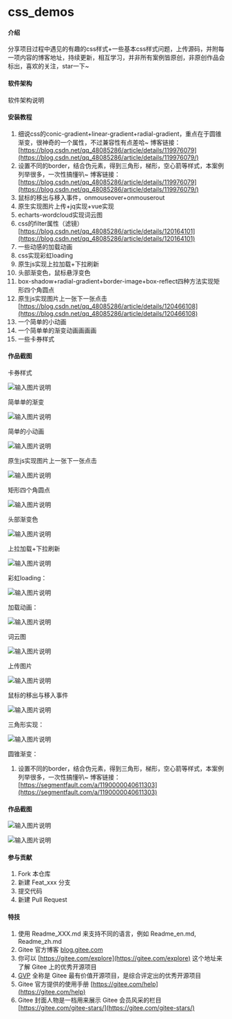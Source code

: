# css_demos

#### 介绍
分享项目过程中遇见的有趣的css样式+一些基本css样式问题，上传源码，并附每一项内容的博客地址，持续更新，相互学习，并非所有案例皆原创，非原创作品会标出，喜欢的关注，star一下~

#### 软件架构
软件架构说明


#### 安装教程
1.  细说css的conic-gradient+linear-gradient+radial-gradient，重点在于圆锥渐变，很神奇的一个属性，不过兼容性有点差哈~
博客链接：[https://blog.csdn.net/qq_48085286/article/details/119976079](https://blog.csdn.net/qq_48085286/article/details/119976079/)
2.  设置不同的border，结合伪元素，得到三角形，梯形，空心箭等样式，本案例列举很多，一次性搞懂叭~
博客链接：[https://blog.csdn.net/qq_48085286/article/details/119976079](https://blog.csdn.net/qq_48085286/article/details/119976079/)
3.  鼠标的移出与移入事件，onmouseover+onmouserout
4.  原生实现图片上传+jq实现+vue实现
5.  echarts-wordcloud实现词云图
6.  css的filter属性（滤镜）[https://blog.csdn.net/qq_48085286/article/details/120164101](https://blog.csdn.net/qq_48085286/article/details/120164101)
7.  一些动感的加载动画
8.  css实现彩虹loading
9.  原生js实现上拉加载+下拉刷新
10.  头部渐变色，鼠标悬浮变色
11.  box-shadow+radial-gradient+border-image+box-reflect四种方法实现矩形四个角圆点
12.  原生js实现图片上一张下一张点击[https://blog.csdn.net/qq_48085286/article/details/120466108](https://blog.csdn.net/qq_48085286/article/details/120466108)
13.  一个简单的小动画
14. 一个简单单的渐变动画画画画
15. 一些卡券样式

#### 作品截图 

卡券样式

![输入图片说明](https://images.gitee.com/uploads/images/2021/0927/002601_143bf895_8576727.gif "GIF.gif")

简单单的渐变

![输入图片说明](https://images.gitee.com/uploads/images/2021/0926/234241_244eee18_8576727.gif "GIF.gif")

简单的小动画

![输入图片说明](https://images.gitee.com/uploads/images/2021/0926/005537_ba944b51_8576727.gif "GIF.gif")

原生js实现图片上一张下一张点击

![输入图片说明](https://images.gitee.com/uploads/images/2021/0925/024959_fc7ff3af_8576727.gif "GIF.gif")

矩形四个角圆点

![输入图片说明](https://images.gitee.com/uploads/images/2021/0924/234227_f173d9c9_8576727.png "屏幕截图.png")

头部渐变色

![输入图片说明](https://images.gitee.com/uploads/images/2021/0917/205024_683b5bcb_8576727.gif "GIF.gif")

上拉加载+下拉刷新

![输入图片说明](https://images.gitee.com/uploads/images/2021/0912/120453_5bd14efc_8576727.gif "GIF.gif")

彩虹loading：

![输入图片说明](https://images.gitee.com/uploads/images/2021/0909/002121_91cba916_8576727.gif "GIF.gif")

 加载动画：

![输入图片说明](https://images.gitee.com/uploads/images/2021/0907/235529_2f897131_8576727.png "屏幕截图.png")

词云图

![输入图片说明](https://images.gitee.com/uploads/images/2021/0905/232748_811d3c7d_8576727.png "屏幕截图.png")

上传图片

![输入图片说明](https://images.gitee.com/uploads/images/2021/0905/013406_f65a2bb7_8576727.gif "1.gif")

鼠标的移出与移入事件

![输入图片说明](https://images.gitee.com/uploads/images/2021/0904/215400_4340f752_8576727.gif "1.gif")

三角形实现：

![输入图片说明](https://images.gitee.com/uploads/images/2021/0901/002950_84d5267f_8576727.png "屏幕截图.png")

圆锥渐变：
1.  设置不同的border，结合伪元素，得到三角形，梯形，空心箭等样式，本案例列举很多，一次性搞懂叭~
博客链接：[https://segmentfault.com/a/1190000040611303](https://segmentfault.com/a/1190000040611303)


#### 作品截图
![输入图片说明](https://images.gitee.com/uploads/images/2021/0830/164727_923cd82a_8576727.png "屏幕截图.png")


![输入图片说明](https://images.gitee.com/uploads/images/2021/0901/002950_84d5267f_8576727.png "屏幕截图.png")


#### 参与贡献

1.  Fork 本仓库
2.  新建 Feat_xxx 分支
3.  提交代码
4.  新建 Pull Request


#### 特技

1.  使用 Readme\_XXX.md 来支持不同的语言，例如 Readme\_en.md, Readme\_zh.md
2.  Gitee 官方博客 [blog.gitee.com](https://blog.gitee.com)
3.  你可以 [https://gitee.com/explore](https://gitee.com/explore) 这个地址来了解 Gitee 上的优秀开源项目
4.  [GVP](https://gitee.com/gvp) 全称是 Gitee 最有价值开源项目，是综合评定出的优秀开源项目
5.  Gitee 官方提供的使用手册 [https://gitee.com/help](https://gitee.com/help)
6.  Gitee 封面人物是一档用来展示 Gitee 会员风采的栏目 [https://gitee.com/gitee-stars/](https://gitee.com/gitee-stars/)

